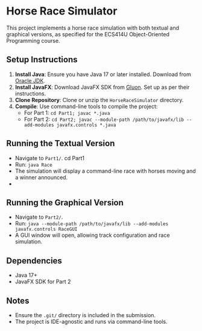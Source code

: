 # Horse Race Simulator

This project implements a horse race simulation with both textual and graphical versions, as specified for the ECS414U Object-Oriented Programming course.

## Setup Instructions

1. **Install Java**: Ensure you have Java 17 or later installed. Download from [Oracle JDK](https://www.oracle.com/java/technologies/javase/jdk17-archive-downloads.html).
2. **Install JavaFX**: Download JavaFX SDK from [Gluon](https://gluonhq.com/products/javafx/). Set up as per their instructions.
3. **Clone Repository**: Clone or unzip the `HorseRaceSimulator` directory.
4. **Compile**: Use command-line tools to compile the project:
   - For Part 1: `cd Part1; javac *.java`
   - For Part 2: `cd Part2; javac --module-path /path/to/javafx/lib --add-modules javafx.controls *.java`

## Running the Textual Version
- Navigate to `Part1/`.  cd Part1
- Run: `java Race` 
- The simulation will display a command-line race with horses moving and a winner announced.
- 

## Running the Graphical Version
- Navigate to `Part2/`.
- Run: `java --module-path /path/to/javafx/lib --add-modules javafx.controls RaceGUI`
- A GUI window will open, allowing track configuration and race simulation.

## Dependencies
- Java 17+
- JavaFX SDK for Part 2

## Notes
- Ensure the `.git/` directory is included in the submission.
- The project is IDE-agnostic and runs via command-line tools.
